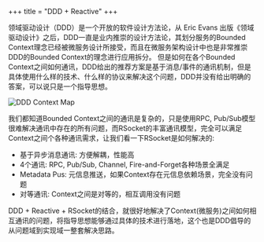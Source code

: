 +++
title = "DDD + Reactive"
+++

领域驱动设计（DDD）是一个开放的软件设计方法论，从 Eric Evans 出版《领域驱动设计》之后，DDD一直是业内推崇的设计方法论，其划分服务的Bounded Context理念已经被微服务设计所接受，而且在微服务架构设计中也是非常推崇DDD的Bounded Context的理念进行应用拆分。
但是如何在各个Bounded Context之间如何通讯，DDD给出的推荐方案是基于消息/事件的通讯机制，但是具体使用什么样的技术、什么样的协议来解决这个问题，DDD并没有给出明确的答案，可以说只是一个指导思想。

![DDD Context Map](/images/misc/ddd_context_map.png)

我们都知道Bounded Context之间的通讯是复杂的，只是使用RPC, Pub/Sub模型很难解决通讯中存在的所有问题，而RSocket的丰富通讯模型，完全可以满足Context之间个各种通讯需求，让我们看一下RSocket是如何解决的:

* 基于异步消息通讯: 方便解耦，性能高
* 4个通讯: RPC, Pub/Sub, Channel, Fire-and-Forget各种场景全满足
* Metadata Pus: 元信息推送，如果Context存在元信息依赖场景，完全没有问题
* 对等通讯: Context之间是对等的，相互调用没有问题

DDD + Reactive + RSocket的结合，就很好地解决了Context(微服务)之间如何相互通讯的问题，将指导思想能够通过具体的技术进行落地，这个也是DDD倡导的从问题域到实现域一整套解决思路。
